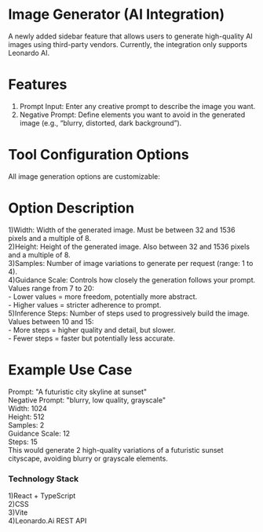 # Image Generator (AI Integration)
A newly added sidebar feature that allows users to generate high-quality AI images using third-party vendors. Currently, the integration only supports Leonardo AI.

# Features
1) Prompt Input: Enter any creative prompt to describe the image you want.
2) Negative Prompt: Define elements you want to avoid in the generated image (e.g., “blurry, distorted, dark background”).

# Tool Configuration Options
All image generation options are customizable:

# Option	Description
1)Width:	Width of the generated image. Must be between 32 and 1536 pixels and a multiple of 8.<br/>
2)Height:	Height of the generated image. Also between 32 and 1536 pixels and a multiple of 8.<br/>
3)Samples:	Number of image variations to generate per request (range: 1 to 4).<br/>
4)Guidance Scale:	Controls how closely the generation follows your prompt. Values range from 7 to 20:<br/>
    - Lower values = more freedom, potentially more abstract.<br/>
    - Higher values = stricter adherence to prompt.<br/>
5)Inference Steps:	Number of steps used to progressively build the image. Values between 10 and 15:<br/>
    - More steps = higher quality and detail, but slower.<br/>
    - Fewer steps = faster but potentially less accurate.<br/>

# Example Use Case

Prompt: "A futuristic city skyline at sunset"<br/>
Negative Prompt: "blurry, low quality, grayscale"<br/>
Width: 1024<br/>
Height: 512<br/>
Samples: 2<br/>
Guidance Scale: 12<br/>
Steps: 15<br/>
This would generate 2 high-quality variations of a futuristic sunset cityscape, avoiding blurry or grayscale elements.

### Technology Stack
1)React + TypeScript<br/>
2)CSS<br/>
3)Vite<br/>
4)Leonardo.Ai REST API<br/>
